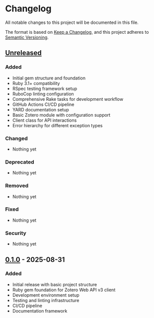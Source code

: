 # Changelog

All notable changes to this project will be documented in this file.

The format is based on [Keep a Changelog](https://keepachangelog.com/en/1.0.0/),
and this project adheres to [Semantic Versioning](https://semver.org/spec/v2.0.0.html).

## [Unreleased]

### Added
- Initial gem structure and foundation
- Ruby 3.1+ compatibility
- RSpec testing framework setup
- RuboCop linting configuration
- Comprehensive Rake tasks for development workflow
- GitHub Actions CI/CD pipeline
- YARD documentation setup
- Basic Zotero module with configuration support
- Client class for API interactions
- Error hierarchy for different exception types

### Changed
- Nothing yet

### Deprecated
- Nothing yet

### Removed
- Nothing yet

### Fixed
- Nothing yet

### Security
- Nothing yet

## [0.1.0] - 2025-08-31

### Added
- Initial release with basic project structure
- Ruby gem foundation for Zotero Web API v3 client
- Development environment setup
- Testing and linting infrastructure
- CI/CD pipeline
- Documentation framework

[Unreleased]: https://github.com/andrewhwaller/zotero-rb/compare/v0.1.0...HEAD
[0.1.0]: https://github.com/andrewhwaller/zotero-rb/releases/tag/v0.1.0